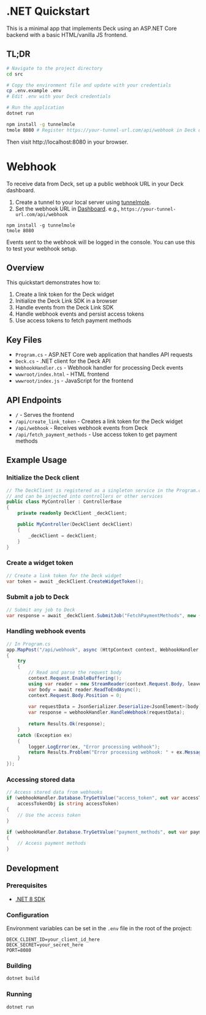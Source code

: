 # .NET Quickstart

This is a minimal app that implements Deck using an ASP.NET Core backend with a basic HTML/vanilla JS frontend.

## TL;DR

```bash
# Navigate to the project directory
cd src

# Copy the environment file and update with your credentials
cp .env.example .env
# Edit .env with your Deck credentials

# Run the application
dotnet run

npm install -g tunnelmole
tmole 8080 # Register https://your-tunnel-url.com/api/webhook in Deck dashboard
```

Then visit http://localhost:8080 in your browser.

# Webhook

To receive data from Deck, set up a public webhook URL in your Deck dashboard. 

1. Create a tunnel to your local server using [tunnelmole](https://tunnelmole.com).
2. Set the webhook URL in [Dashboard](https://dashboard.deck.co/). e.g., `https://your-tunnel-url.com/api/webhook`

```
npm install -g tunnelmole
tmole 8080
```

Events sent to the webhook will be logged in the console. You can use this to test your webhook setup.

## Overview

This quickstart demonstrates how to:

1. Create a link token for the Deck widget
2. Initialize the Deck Link SDK in a browser
3. Handle events from the Deck Link SDK
4. Handle webhook events and persist access tokens
5. Use access tokens to fetch payment methods

## Key Files

- `Program.cs` - ASP.NET Core web application that handles API requests
- `Deck.cs` - .NET client for the Deck API
- `WebhookHandler.cs` - Webhook handler for processing Deck events
- `wwwroot/index.html` - HTML frontend
- `wwwroot/index.js` - JavaScript for the frontend

## API Endpoints

- `/` - Serves the frontend
- `/api/create_link_token` - Creates a link token for the Deck widget
- `/api/webhook` - Receives webhook events from Deck
- `/api/fetch_payment_methods` - Use access token to get payment methods

## Example Usage

### Initialize the Deck client

```csharp
// The DeckClient is registered as a singleton service in the Program.cs file
// and can be injected into controllers or other services
public class MyController : ControllerBase
{
    private readonly DeckClient _deckClient;

    public MyController(DeckClient deckClient)
    {
        _deckClient = deckClient;
    }
}
```

### Create a widget token

```csharp
// Create a link token for the Deck widget
var token = await _deckClient.CreateWidgetToken();
```

### Submit a job to Deck

```csharp
// Submit any job to Deck
var response = await _deckClient.SubmitJob("FetchPaymentMethods", new { access_token = "your_access_token" });
```

### Handling webhook events

```csharp
// In Program.cs
app.MapPost("/api/webhook", async (HttpContext context, WebhookHandler webhookHandler, ILogger<Program> logger) =>
{
    try
    {
        // Read and parse the request body
        context.Request.EnableBuffering();
        using var reader = new StreamReader(context.Request.Body, leaveOpen: true);
        var body = await reader.ReadToEndAsync();
        context.Request.Body.Position = 0;
        
        var requestData = JsonSerializer.Deserialize<JsonElement>(body);
        var response = webhookHandler.HandleWebhook(requestData);
        
        return Results.Ok(response);
    }
    catch (Exception ex)
    {
        logger.LogError(ex, "Error processing webhook");
        return Results.Problem("Error processing webhook: " + ex.Message);
    }
});
```

### Accessing stored data

```csharp
// Access stored data from webhooks
if (webhookHandler.Database.TryGetValue("access_token", out var accessTokenObj) && 
    accessTokenObj is string accessToken)
{
    // Use the access token
}

if (webhookHandler.Database.TryGetValue("payment_methods", out var paymentMethodsObj))
{
    // Access payment methods
}
```

## Development

### Prerequisites

- [.NET 8 SDK](https://dotnet.microsoft.com/download/dotnet/8.0)

### Configuration

Environment variables can be set in the `.env` file in the root of the project:

```
DECK_CLIENT_ID=your_client_id_here
DECK_SECRET=your_secret_here
PORT=8080
```

### Building

```bash
dotnet build
```

### Running

```bash
dotnet run
```